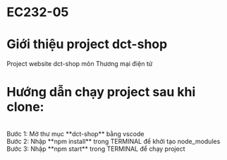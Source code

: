 # EC232-05
# Giới thiệu project dct-shop
Project website dct-shop môn Thương mại điện tử

# Hướng dẫn chạy project sau khi clone:
<br>
Bước 1: Mở thư mục **dct-shop** bằng vscode
<br>
Bước 2: Nhập **npm install** trong TERMINAL để khởi tạo node_modules
<br>
Bước 3: Nhập **npm start** trong TERMINAL để chạy project
